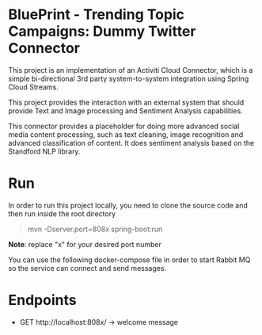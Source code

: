 # BluePrint - Trending Topic Campaigns: Dummy Twitter Connector
This project is an implementation of an Activiti Cloud Connector, 
which is a simple bi-directional 3rd party system-to-system integration using Spring Cloud Streams.
 
This project provides the interaction with an external system that should provide Text and Image processing and 
Sentiment Analysis capabilities. 

This connector provides a placeholder for doing more advanced social media content processing, such as text cleaning,
image recognition and advanced classification of content. It does sentiment analysis based on the Standford NLP library. 

# Run

In order to run this project locally, you need to clone the source code and then run inside the root directory

> mvn -Dserver.port=808x spring-boot:run

**Note**: replace "x" for your desired port number

You can use the following docker-compose file in order to start Rabbit MQ so the service can connect and send messages.



# Endpoints
- GET http://localhost:808x/ -> welcome message



